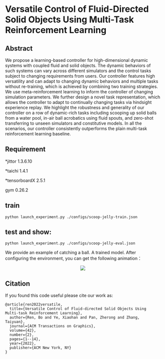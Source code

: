 # Versatile Control of Fluid-Directed Solid Objects Using Multi-Task Reinforcement Learning

## Abstract

We propose a learning-based controller for high-dimensional dynamic systems with coupled fluid and solid objects. The dynamic behaviors of such systems can vary across different simulators and the control tasks subject to changing requirements from users. Our controller features high versatility and can adapt to changing dynamic behaviors and multiple tasks without re-training, which is achieved by combining two training strategies. We use meta-reinforcement learning to inform the controller of changing simulation parameters. We further design a novel task representation, which allows the controller to adapt to continually changing tasks via hindsight experience replay. We highlight the robustness and generality of our controller on a row of dynamic-rich tasks including scooping up solid balls from a water pool, in-air ball acrobatics using fluid spouts, and zero-shot transferring to unseen simulators and constitutive models. In all the scenarios, our controller consistently outperforms the plain multi-task reinforcement learning baseline.

## Requirement

*jittor 1.3.6.10

*taichi 1.4.1

*tensorboardX 2.5.1

gym 0.26.2

## train

```
python launch_experiment.py ./configs/scoop-jelly-train.json
```

## test and show:

```
python launch_experiment.py ./configs/scoop-jelly-eval.json
```
We provide an example of catching a ball. A trained model. After configuring the environment, you can get the following animation：

<div align=center>
<img src="https://github.com/lvsichan/jittor-METARL/blob/master/image/scoop.gif"/>
</div>

## Citation

If you found this code useful please cite our work as:

```
@article{ren2022versatile,
  title={Versatile Control of Fluid-directed Solid Objects Using Multi-task Reinforcement Learning},
  author={Ren, Bo and Ye, Xiaohan and Pan, Zherong and Zhang, Taiyuan},
  journal={ACM Transactions on Graphics},
  volume={42},
  number={2},
  pages={1--14},
  year={2022},
  publisher={ACM New York, NY}
}
```
